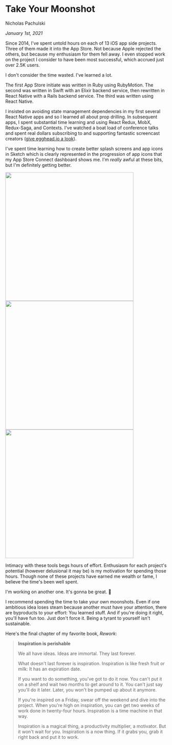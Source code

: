 # Take Your Moonshot

Nicholas Pachulski

_January 1st, 2021_

Since 2014, I've spent untold hours on each of 13 iOS app side projects. Three of them made it into the App Store. Not because Apple rejected the others, but because my enthusiasm for them fell away. I even stopped work on the project I consider to have been most successful, which accrued just over 2.5K users.

I don't consider the time wasted. I've learned a lot.

The first App Store initiate was written in Ruby using RubyMotion. The second was written in Swift with an Elixir backend service, then rewritten in React Native with a Rails backend service. The third was written using React Native.

I insisted on avoiding state management dependencies in my first several React Native apps and so I learned all about prop drilling. In subsequent apps, I spent substantial time learning and using React Redux, MobX, Redux-Saga, and Contexts. I've watched a boat load of conference talks and spent real dollars subscribing to and supporting fantastic screencast creators ([give egghead.io a look][1]).

I've spent time learning how to create better splash screens and app icons in Sketch which is clearly represented in the progression of app icons that my App Store Connect dashboard shows me. I'm _really_ awful at these bits, but I'm definitely getting better.

<div style="display: flex; flex-direction: column;">
  <img src="/assets/images/posts/take-your-moonshot/truck-tracker-icon.png" style="width: 400px; height: auto;"/>
  <img src="/assets/images/posts/take-your-moonshot/listen-along-icon.png" style="width: 400px; height: auto;"/>
  <img src="/assets/images/posts/take-your-moonshot/podible-icon.png" style="width: 400px; height: auto;"/>
</div>

Intimacy with these tools begs hours of effort. Enthusiasm for each project's potential (however delusional it may be) is my motivation for spending those hours. Though none of these projects have earned me wealth or fame, I believe the time's been well spent.

I'm working on another one. It's gonna be great. 🤯

I recommend spending the time to take your own moonshots. Even if one ambitious idea loses steam because another must have your attention, there are byproducts to your effort: You learned stuff. And if you're doing it right, you'll have fun too. Just don't force it. Being a tyrant to yourself isn't sustainable.

Here's the final chapter of my favorite book, _Rework_:

> **Inspiration is perishable**
>
> We all have ideas. Ideas are immortal. They last forever.
>
> What doesn't last forever is inspiration. Inspiration is like fresh fruit or milk: It has an expiration date.
>
> If you want to do something, you've got to do it now. You can't put it on a shelf and wait two months to get around to it. You can't just say you'll do it later. Later, you won't be pumped up about it anymore.
>
> If you're inspired on a Friday, swear off the weekend and dive into the project. When you're high on inspiration, you can get two weeks of work done in twenty-four hours. Inspiration is a time machine in that way.
>
> Inspiration is a magical thing, a productivity multiplier, a motivator. But it won't wait for you. Inspiration is a now thing. If it grabs you, grab it right back and put it to work.

[1]: https://egghead.io
